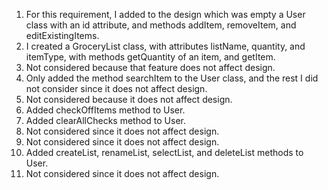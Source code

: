 1. For this requirement, I added to the design which was empty a User class with an id attribute, and methods addItem, removeItem, and editExistingItems.  
2. I created a GroceryList class, with attributes listName, quantity, and itemType, with methods getQuantity of an item, and getItem.
3. Not considered because that feature does not affect design.
4. Only added the method searchItem to the User class, and the rest I did not consider since it does not affect design.
5. Not considered because it does not affect design.
6. Added checkOffItems method to User.
7. Added clearAllChecks method to User.
8. Not considered since it does not affect design.
9. Not considered since it does not affect design. 
10. Added createList, renameList, selectList, and deleteList methods to User.
11. Not considered since it does not affect design.